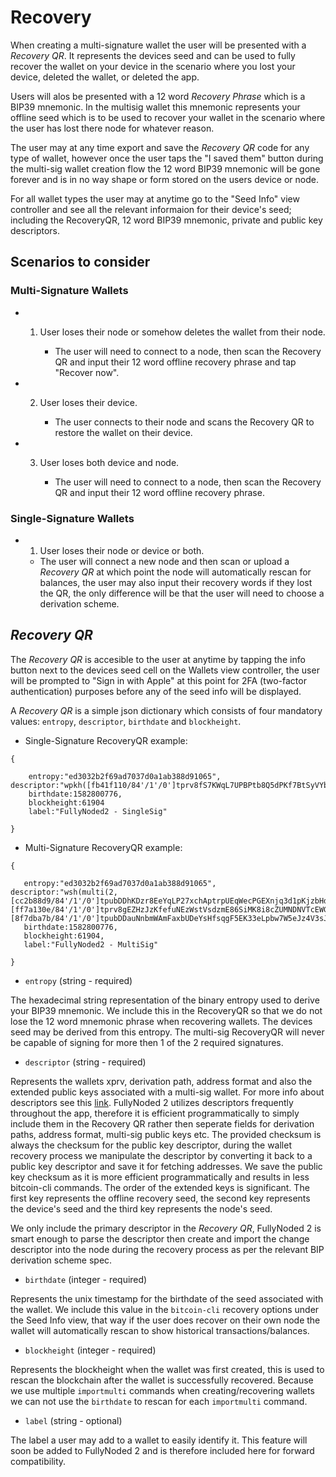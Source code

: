 # Recovery

When creating a multi-signature wallet the user will be presented with a *Recovery QR*. It represents the devices seed and can be used to fully recover the wallet on your device in the scenario where you lost your device, deleted the wallet, or deleted the app.

Users will alos be presented with a 12 word *Recovery Phrase* which is a BIP39 mnemonic. In the multisig wallet this mnemonic represents your offline seed which is to be used to recover your wallet in the scenario where the user has lost there node for whatever reason.

The user may at any time export and save the *Recovery QR* code for any type of wallet, however once the user taps the "I saved them" button during the multi-sig wallet creation flow the 12 word BIP39 mnemonic will be gone forever and is in no way shape or form stored on the users device or node.

For all wallet types the user may at anytime go to the "Seed Info" view controller and see all the relevant informaion for their device's seed; including the RecoveryQR, 12 word BIP39 mnemonic, private and public  key descriptors.

## Scenarios to consider

### Multi-Signature Wallets

- 1. User loses their node or somehow deletes the wallet from their node.

        - The user will need to connect to a node, then scan the Recovery QR and input their 12 word offline recovery phrase and tap "Recover now".

- 2. User loses their device.

        - The user connects to their node and scans the Recovery QR to restore the wallet on their device.

- 3. User loses both device and node.

        - The user will need to connect to a node, then scan the Recovery QR and input their 12 word offline recovery phrase.

### Single-Signature Wallets

- 1. User loses their node or device or both.

    - The user will connect a new node and then scan or upload a *Recovery QR* at which point the node will automatically rescan for balances, the user may also input their recovery words if they lost the QR, the only difference will be that the user will need to choose a derivation scheme.


## *Recovery QR*

The *Recovery QR* is accesible to the user at anytime by tapping the info button next to the devices seed cell on the Wallets view controller, the user will be prompted to "Sign in with Apple" at this point for 2FA (two-factor authentication) purposes before any of the seed info will be displayed.

A *Recovery QR* is a simple json dictionary which consists of four mandatory values: `entropy`, `descriptor`,  `birthdate` and `blockheight`.

- Single-Signature RecoveryQR example:

```
{

    entropy:"ed3032b2f69ad7037d0a1ab388d91065", descriptor:"wpkh([fb41f110/84'/1'/0']tprv8fS7KWqL7UPBPtb8Q5dPKf7BtSyVYb1pGAs23znVpETNkAbEQvx59JNLWhWHBZRuJfkFszUwEjk1rDS6dUz2SFXxGMDMytw1TqSfA5tDBDD/0/*)#fjskw8",
    birthdate:1582800776,
    blockheight:61904
    label:"FullyNoded2 - SingleSig"

}
```

- Multi-Signature RecoveryQR example:

```
{

   entropy:"ed3032b2f69ad7037d0a1ab388d91065", descriptor:"wsh(multi(2,[cc2b88d9/84'/1'/0']tpubDDhKDzr8EeYqLP27xchAptrpUEqWecPGEXnjq3d1pKjzbHd6r7DKRPtBMxtQtjoCCqckVBoX6cfiGkBiJffGJYV3dMtabCp9bro29riQtKL/0/*,[ff7a130e/84'/1'/0']tprv8gEZHzJzKfefuNEzWstVsdzmE86SiMK8i8cZUMNDNVTcEWGZJknhKGYNJvRBoXG3R83BGPnrEWrCH2ogKEFUyUZXP8BgL1taExx2P884qUT/0/*,[8f7dba7b/84'/1'/0']tpubDDauNnbmWAmFaxbUDeYsHfsqgF5EK33eLpbw7W5eJz4V3sJ53tnTD2BjYEzJAX7DDscbZMg877vi9o5dyunG52FNDCqjnu126wKHxujMmzp/0/*))#ifjf8",
   birthdate:1582800776,
   blockheight:61904,
   label:"FullyNoded2 - MultiSig"

}
```

- `entropy` (string - required)

The hexadecimal string representation of the binary entropy used to derive your BIP39 mnemonic. We include this in the RecoveryQR so that we do not lose the 12 word mnemonic phrase when recovering wallets. The devices seed may be derived from this entropy. The multi-sig RecoveryQR will never be capable of signing for more then 1 of the 2 required signatures.

- `descriptor` (string - required)

Represents the wallets xprv, derivation path, address format and also the extended public keys associated with a multi-sig wallet. For more info about descriptors see this [link](https://github.com/bitcoin/bitcoin/blob/master/doc/descriptors.md). FullyNoded 2 utilizes descriptors frequently throughout the app, therefore it is efficient programmatically to simply include them in the Recovery QR rather then seperate fields for derivation paths, address format, multi-sig public keys etc. The provided checksum is always the checksum for the public key descriptor, during the wallet recovery process we manipulate the descriptor by converting it back to a public key descriptor and save it for fetching addresses. We save the public key checksum as it is more efficient programmatically and results in less bitcoin-cli commands. The order of the extended keys is significant. The first key represents the offline recovery seed, the second key represents the device's seed and the third key represents the node's seed.

We only include the primary descriptor in the *Recovery QR*, FullyNoded 2 is smart enough to parse the descriptor then create and import the change descriptor into the node during the recovery process as per the relevant BIP derivation scheme spec.

- `birthdate` (integer - required)

Represents the unix timestamp for the birthdate of the seed associated with the wallet. We include this value in the `bitcoin-cli` recovery options under the Seed Info view, that way if the user does recover on their own node the wallet will automatically rescan to show historical transactions/balances.

- `blockheight` (integer - required)

Represents the blockheight when the wallet was first created, this is used to rescan the blockchain after the wallet is successfully recovered. Because we use multiple `importmulti` commands when creating/recovering wallets we can not use the `birthdate` to rescan for each `importmulti` command.

- `label` (string - optional)

The label a user may add to a wallet to easily identify it. This feature will soon be added to FullyNoded 2 and is therefore included here for forward compatibility.
